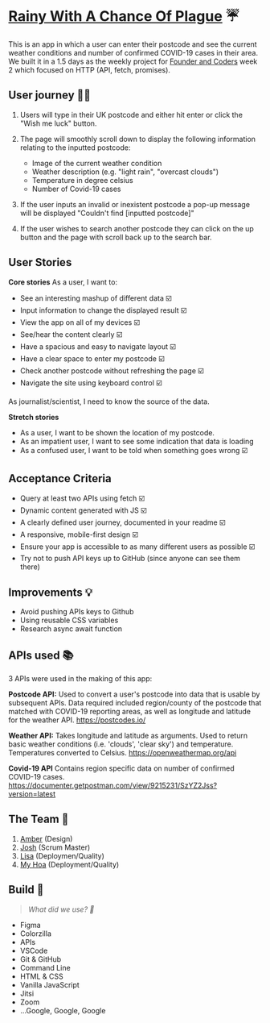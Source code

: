 # [Rainy With A Chance Of Plague](https://fac20.github.io/api-project-dfjl/) ☔

This is an app in which a user can enter their postcode and see the current weather conditions and number of confirmed COVID-19 cases in their area. 
We built it in a 1.5 days as the weekly project for [Founder and Coders](https://www.foundersandcoders.com/) week 2 which focused on HTTP (API, fetch, promises).

## User journey 🧚‍♀️

1. Users will type in their UK postcode and either hit enter or click the "Wish me luck" button. 
2. The page will smoothly scroll down to display the following information relating to the inputted postcode:

    - Image of the current weather condition
    - Weather description (e.g. "light rain", "overcast clouds")
    - Temperature in degree celsius
    - Number of Covid-19 cases

3. If the user inputs an invalid or inexistent postcode a pop-up message will be displayed "Couldn't find [inputted postcode]"
4. If the user wishes to search another postcode they can click on the up button and the page with scroll back up to the search bar.

## User Stories

**Core stories**
As a user, I want to:

* See an interesting mashup of different data ☑️
* Input information to change the displayed result ☑️
* View the app on all of my devices ☑️
* See/hear the content clearly ☑️
* Have a spacious and easy to navigate layout ☑️
* Have a clear space to enter my postcode ☑️
* Check another postcode without refreshing the page ☑️
* Navigate the site using keyboard control ☑️

As journalist/scientist, I need to know the source of the data.

**Stretch stories**

* As a user, I want to be shown the location of my postcode. 
* As an impatient user, I want to see some indication that data is loading 
* As a confused user, I want to be told when something goes wrong ☑️

## Acceptance Criteria
* Query at least two APIs using fetch ☑️
* Dynamic content generated with JS ☑️
* A clearly defined user journey, documented in your readme ☑️
* A responsive, mobile-first design ☑️
* Ensure your app is accessible to as many different users as possible ☑️
* Try not to push API keys up to GitHub (since anyone can see them there)

## Improvements 💡
* Avoid pushing APIs keys to Github
* Using reusable CSS variables
* Research async await function

## APIs used 📚

3 APIs were used in the making of this app:

**Postcode API:**
Used to convert a user's postcode into data that is usable by subsequent APIs.
Data required included region/county of the postcode that matched with COVID-19 reporting areas, as well as longitude and latitude for the weather API.
https://postcodes.io/

**Weather API:**
Takes longitude and latitude as arguments. Used to return basic weather conditions (i.e. 'clouds', 'clear sky') and temperature. Temperatures converted to Celsius.
https://openweathermap.org/api

**Covid-19 API**
Contains region specific data on number of confirmed COVID-19 cases. 
https://documenter.getpostman.com/view/9215231/SzYZ2Jss?version=latest

## The Team 🧠

1. [Amber](https://github.com/amberrignell) (Design)
2. [Josh](https://github.com/jhart5) (Scrum Master)
3. [Lisa](https://github.com/LiCern) (Deploymen/Quality)
4. [My Hoa](https://github.com/mhtien) (Deployment/Quality)


## Build :hammer:

> *What did we use? :wrench:*

- Figma
- Colorzilla 
- APIs 
- VSCode
- Git & GitHub
- Command Line
- HTML & CSS
- Vanilla JavaScript
- Jitsi
- Zoom
- ...Google, Google, Google


